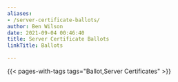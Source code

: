 ```yaml
---
aliases:
- /server-certificate-ballots/
author: Ben Wilson
date: 2021-09-04 00:46:40
title: Server Certificate Ballots
linkTitle: Ballots

---
```


{{< pages-with-tags tags="Ballot,Server Certificates" >}}
